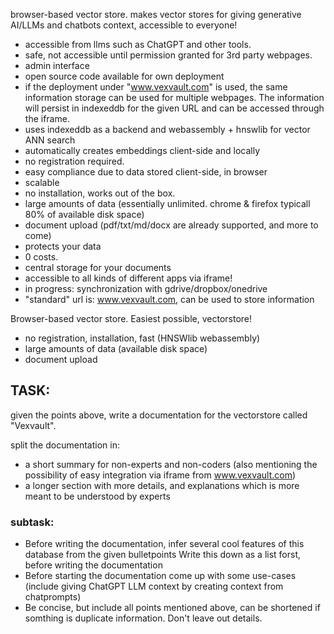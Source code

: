 browser-based vector store. makes vector stores for giving  generative AI/LLMs and chatbots context, accessible to everyone!

- accessible from llms such as ChatGPT and other tools.
- safe, not accessible until permission granted for 3rd party webpages.
- admin interface
- open source code available for own deployment
- if the deployment under "www.vexvault.com" is used, the same information storage can be used for multiple webpages. The information will persist in indexeddb for the given URL and can be accessed through the iframe.
- uses indexeddb as a backend and webassembly + hnswlib for vector ANN search
- automatically creates embeddings client-side and locally
- no registration required.
- easy compliance due to data stored client-side, in browser
- scalable
- no installation, works out of the box.
- large amounts of data (essentially unlimited. chrome & firefox typicall 80% of available disk space)
- document upload (pdf/txt/md/docx are already supported, and more to come)
- protects your data
- 0 costs.
- central storage for your documents
- accessible to all kinds of different apps via iframe!
- in progress:   synchronization with gdrive/dropbox/onedrive
- "standard" url is:   www.vexvault.com, can be used to store information  

Browser-based vector store. Easiest possible, vectorstore!
- no registration,  installation, fast (HNSWlib webassembly)
- large amounts of data (available disk space)
- document upload

## TASK:
given the points above, write a documentation for the vectorstore called "Vexvault".

split the documentation in:
- a short summary for non-experts and non-coders (also mentioning the possibility of easy integration via iframe from www.vexvault.com)
- a longer section with more details, and explanations which is more meant to be understood by experts

### subtask:
- Before writing the documentation, infer several cool features of this database from the given bulletpoints Write this down as a list forst, before writing the documentation
- Before starting the documentation come up with some use-cases (include giving ChatGPT LLM context by creating context from chatprompts)
- Be concise, but include all points mentioned above, can be shortened if somthing is duplicate information. Don't leave out details.
